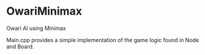 # OwariMinimax
Owari AI using Minimax

Main.cpp provides a simple implementation of the game logic found in Node and Board.
